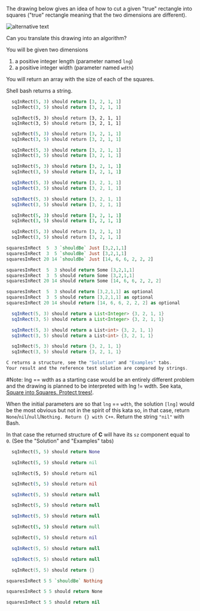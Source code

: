 The drawing below gives an idea of how to cut a given "true" rectangle into squares ("true" rectangle meaning that the two dimensions are different).

![alternative text](http://i.imgur.com/lk5vJ7sm.jpg)

Can you translate this drawing into an algorithm?

You will be given two dimensions 

1. a positive integer length (parameter named `lng`)
2. a positive integer width (parameter named `wdth`)

You will return an array with the size of each of the  squares.

Shell bash returns a string.


```python
  sqInRect(5, 3) should return [3, 2, 1, 1]
  sqInRect(3, 5) should return [3, 2, 1, 1]
```
```crystal
  sqInRect(5, 3) should return [3, 2, 1, 1]
  sqInRect(3, 5) should return [3, 2, 1, 1]
```
```elixir
  sqInRect(5, 3) should return [3, 2, 1, 1]
  sqInRect(3, 5) should return [3, 2, 1, 1]
```
```php
  sqInRect(5, 3) should return [3, 2, 1, 1]
  sqInRect(3, 5) should return [3, 2, 1, 1]
```
```ruby
  sqInRect(5, 3) should return [3, 2, 1, 1]
  sqInRect(3, 5) should return [3, 2, 1, 1]
```
```javascript
  sqInRect(5, 3) should return [3, 2, 1, 1]
  sqInRect(3, 5) should return [3, 2, 1, 1]
```
```typescript
  sqInRect(5, 3) should return [3, 2, 1, 1]
  sqInRect(3, 5) should return [3, 2, 1, 1]
```
```coffeescript
  sqInRect(5, 3) should return [3, 2, 1, 1]
  sqInRect(3, 5) should return [3, 2, 1, 1]
```
```clojure
  sqInRect(5, 3) should return [3, 2, 1, 1]
  sqInRect(3, 5) should return [3, 2, 1, 1]
```
```haskell
squaresInRect  5  3 `shouldBe` Just [3,2,1,1]
squaresInRect  3  5 `shouldBe` Just [3,2,1,1]
squaresInRect 20 14 `shouldBe` Just [14, 6, 6, 2, 2, 2]
```
```fsharp
squaresInRect  5  3 should return Some [3,2,1,1]
squaresInRect  3  5 should return Some [3,2,1,1]
squaresInRect 20 14 should return Some [14, 6, 6, 2, 2, 2]
```
```swift
squaresInRect  5  3 should return [3,2,1,1] as optional
squaresInRect  3  5 should return [3,2,1,1] as optional
squaresInRect 20 14 should return [14, 6, 6, 2, 2, 2] as optional
```
```java
  sqInRect(5, 3) should return a List<Integer> {3, 2, 1, 1}
  sqInRect(3, 5) should return a List<Integer> {3, 2, 1, 1}
```
```csharp
  sqInRect(5, 3) should return a List<int> {3, 2, 1, 1}
  sqInRect(3, 5) should return a List<int> {3, 2, 1, 1}
```
```cpp
  sqInRect(5, 3) should return {3, 2, 1, 1}
  sqInRect(3, 5) should return {3, 2, 1, 1}
```
```c
C returns a structure, see the "Solution" and "Examples" tabs.
Your result and the reference test solution are compared by strings.
```

#Note:
lng == wdth as a starting case would be an entirely different problem and the drawing is planned to be interpreted with lng != wdth. See kata, [Square into Squares. Protect trees!](http://www.codewars.com/kata/54eb33e5bc1a25440d000891).

When the initial parameters are so that `lng` == `wdth`, the solution `[lng]` would be the most obvious but not in the spirit of this kata so, in that case, return `None`/`nil`/`null`/`Nothing. Return {} with C++`. Return the string `"nil"` with Bash.

In that case the returned structure of **C** will have its `sz` component equal to `0`.
(See the "Solution" and "Examples" tabs)


```python
  sqInRect(5, 5) should return None
```
```ruby
  sqInRect(5, 5) should return nil
```
```crystal
  sqInRect(5, 5) should return nil
```
```elixir
  sqInRect(5, 5) should return nil
```
```javascript
  sqInRect(5, 5) should return null
```
```php
  sqInRect(5, 5) should return null
```
```typescript
  sqInRect(5, 5) should return null
```
```coffeescript
  sqInRect(5, 5) should return null
```
```clojure
  sqInRect(5, 5) should return nil
```
```java
  sqInRect(5, 5) should return null
```
```csharp
  sqInRect(5, 5) should return null
```
```cpp
  sqInRect(5, 5) should return {}
```
```haskell
squaresInRect 5 5 `shouldBe` Nothing
```
```fsharp
squaresInRect 5 5 should return None
```
```swift
squaresInRect 5 5 should return nil
```